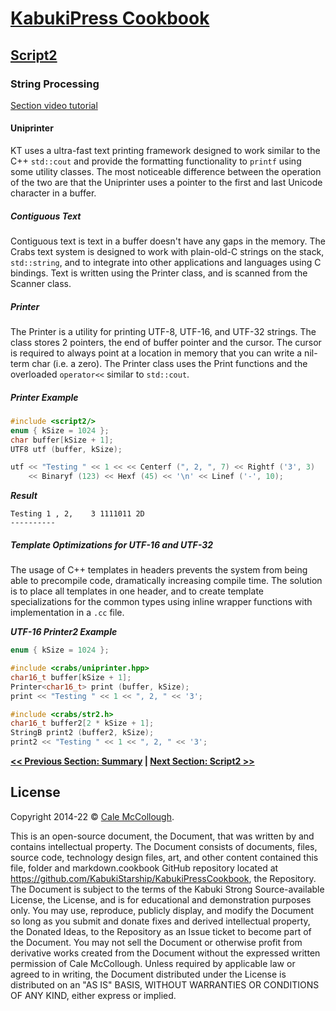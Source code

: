 # [KabukiPress Cookbook](../../ReadMe.md)

## [Script2](../ReadMe.md)

### String Processing

[Section video tutorial](https://www.youtube.com/channel/UCS2vQG4gUE3vXWV_K9XScQw)

#### Uniprinter

KT uses a ultra-fast text printing framework designed to work similar to the C++ `std::cout` and provide the formatting functionality to `printf` using some utility classes. The most noticeable difference between the operation of the two are that the Uniprinter uses a pointer to the first and last Unicode character in a buffer.

##### Contiguous Text

Contiguous text is text in a buffer doesn't have any gaps in the memory. The Crabs text system is designed to work with plain-old-C strings on the stack, `std::string`, and to integrate into other applications and languages using C bindings. Text is written using the Printer class, and is scanned from the Scanner class.

##### Printer

The Printer is a utility for printing UTF-8, UTF-16, and UTF-32 strings. The class stores 2 pointers, the end of buffer pointer and the cursor. The cursor is required to always point at a location in memory that you can write a nil-term char (i.e. a zero). The Printer class uses the Print functions and the overloaded `operator<<` similar to `std::cout`.

##### Printer Example

```C++
#include <script2/>
enum { kSize = 1024 };
char buffer[kSize + 1];
UTF8 utf (buffer, kSize);

utf << "Testing " << 1 << << Centerf (", 2, ", 7) << Rightf ('3', 3)
    << Binaryf (123) << Hexf (45) << '\n' << Linef ('-', 10);
```

***Result***

```ASCII
Testing 1 , 2,    3 1111011 2D
----------
```

##### Template Optimizations for UTF-16 and UTF-32

The usage of C++ templates in headers prevents the system from being able to precompile code, dramatically increasing compile time. The solution is to place all templates in one header, and to create template specializations for the common types using inline wrapper functions with implementation in a `.cc` file.

***UTF-16 Printer2 Example***

```C++
enum { kSize = 1024 };

#include <crabs/uniprinter.hpp>
char16_t buffer[kSize + 1];
Printer<char16_t> print (buffer, kSize);
print << "Testing " << 1 << ", 2, " << '3';

#include <crabs/str2.h>
char16_t buffer2[2 * kSize + 1];
StringB print2 (buffer2, kSize);
print2 << "Testing " << 1 << ", 2, " << '3';
```

**[<< Previous Section: Summary](../Testing/Summary.md) | [Next Section: Script2 >>](../Script2.md)**

## License

Copyright 2014-22 © [Cale McCollough](https://cookingwithcale.org).

This is an open-source document, the Document, that was written by and contains intellectual property. The Document consists of documents, files, source code, technology design files, art, and other content contained this file, folder and markdown.cookbook GitHub repository located at <https://github.com/KabukiStarship/KabukiPressCookbook>, the Repository. The Document is subject to the terms of the Kabuki Strong Source-available License, the License, and is for educational and demonstration purposes only. You may use, reproduce, publicly display, and modify the Document so long as you submit and donate fixes and derived intellectual property, the Donated Ideas, to the Repository as an Issue ticket to become part of the Document. You may not sell the Document or otherwise profit from derivative works created from the Document without the expressed written permission of Cale McCollough. Unless required by applicable law or agreed to in writing, the Document distributed under the License is distributed on an "AS IS" BASIS, WITHOUT WARRANTIES OR CONDITIONS OF ANY KIND, either express or implied.
